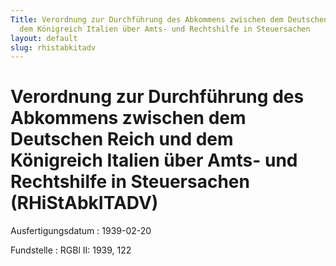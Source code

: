 ```yaml
---
Title: Verordnung zur Durchführung des Abkommens zwischen dem Deutschen Reich und
  dem Königreich Italien über Amts- und Rechtshilfe in Steuersachen
layout: default
slug: rhistabkitadv
---
```


# Verordnung zur Durchführung des Abkommens zwischen dem Deutschen Reich und dem Königreich Italien über Amts- und Rechtshilfe in Steuersachen (RHiStAbkITADV)

Ausfertigungsdatum
:   1939-02-20

Fundstelle
:   RGBl II: 1939, 122


